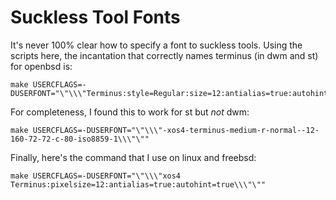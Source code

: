 # Suckless Tool Fonts

It's never 100% clear how to specify a font to suckless tools. Using the scripts here, the incantation
that correctly names terminus (in dwm and st) for openbsd is:

```
make USERCFLAGS=-DUSERFONT="\"\\\"Terminus:style=Regular:size=12:antialias=true:autohint=true\\\"\""```
```

For completeness, I found this to work for st but *not* dwm:
```
make USERCFLAGS=-DUSERFONT="\"\\\"-xos4-terminus-medium-r-normal--12-160-72-72-c-80-iso8859-1\\\"\""
```

Finally, here's the command that I use on linux and freebsd:
```
make USERCFLAGS=-DUSERFONT="\"\\\"xos4 Terminus:pixelsize=12:antialias=true:autohint=true\\\"\""
```

